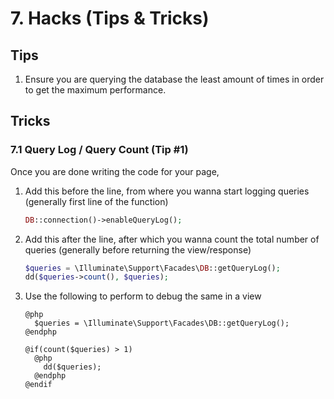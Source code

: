 # 7. Hacks (Tips & Tricks)

## Tips

1. Ensure you are querying the database the least amount of times in order to get the maximum performance.

## Tricks

### 7.1 Query Log / Query Count (Tip #1)

Once you are done writing the code for your page,

1. Add this before the line, from where you wanna start logging queries (generally first line of the function)

   ```php
   DB::connection()->enableQueryLog();
   ```

2. Add this after the line, after which you wanna count the total number of queries (generally before returning the view/response)

   ```php
   $queries = \Illuminate\Support\Facades\DB::getQueryLog();
   dd($queries->count(), $queries);
   ```

3. Use the following to perform to debug the same in a view

   ```blade
   @php
     $queries = \Illuminate\Support\Facades\DB::getQueryLog();
   @endphp

   @if(count($queries) > 1)
     @php
       dd($queries);
     @endphp
   @endif
   ```

